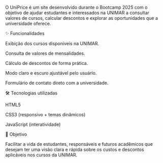 O UniPrice é um site desenvolvido durante o Bootcamp 2025 com o objetivo de ajudar estudantes e interessados na UNIMAR a consultar valores de cursos, calcular descontos e explorar as oportunidades que a universidade oferece.

✨ Funcionalidades

Exibição dos cursos disponíveis na UNIMAR.

Consulta de valores de mensalidades.

Cálculo de descontos de forma prática.

Modo claro e escuro ajustável pelo usuário.

Formulário de contato direto com a universidade.

🛠️ Tecnologias utilizadas

HTML5

CSS3 (responsivo + temas dinâmicos)

JavaScript (interatividade)

🎯 Objetivo

Facilitar a vida de estudantes, responsáveis e futuros acadêmicos que desejam ter uma visão clara e rápida sobre os custos e descontos aplicáveis nos cursos da UNIMAR.